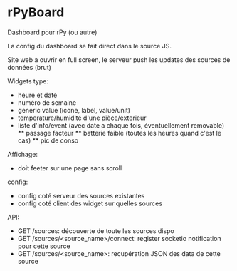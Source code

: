 rPyBoard
=========

Dashboard pour rPy (ou autre)

La config du dashboard se fait direct dans le source JS.

Site web a ouvrir en full screen, le serveur push les updates des sources de données (brut)

Widgets type:
* heure et date
* numéro de semaine
* generic value (icone, label, value/unit)
* temperature/humidité d'une pièce/exterieur
* liste d'info/event (avec date a chaque fois, éventuellement removable)
  ** passage facteur
  ** batterie faible (toutes les heures quand c'est le cas)
  ** pic de conso


Affichage:
* doit feeter sur une page sans scroll

config:
* config coté serveur des sources existantes
* config coté client des widget sur quelles sources

API:
* GET /sources: découverte de toute les sources dispo
* GET /sources/<source_name>/connect: register socketio notification pour cette source
* GET /sources/<source_name>: recupération JSON des data de cette source



